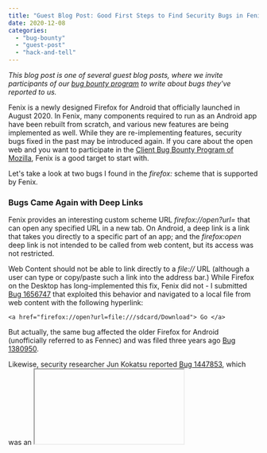 ```yaml
---
title: "Guest Blog Post: Good First Steps to Find Security Bugs in Fenix (Part 1)"
date: 2020-12-08
categories: 
  - "bug-bounty"
  - "guest-post"
  - "hack-and-tell"
---
```


_This blog post is one of several guest blog posts, where we invite participants of our [bug bounty program](https://www.mozilla.org/en-US/security/client-bug-bounty/) to write about bugs they've reported to us._

Fenix is a newly designed Firefox for Android that officially launched in August 2020. In Fenix, many components required to run as an Android app have been rebuilt from scratch, and various new features are being implemented as well. While they are re-implementing features, security bugs fixed in the past may be introduced again. If you care about the open web and you want to participate in the [Client Bug Bounty Program of Mozilla](https://www.mozilla.org/en-US/security/client-bug-bounty/), Fenix is a good target to start with.

Let's take a look at two bugs I found in the _firefox:_ scheme that is supported by Fenix.

### Bugs Came Again with Deep Links

Fenix provides an interesting custom scheme URL _firefox://open?url=_ that can open any specified URL in a new tab. On Android, a deep link is a link that takes you directly to a specific part of an app; and the _firefox:open_ deep link is not intended to be called from web content, but its access was not restricted.

Web Content should not be able to link directly to a _file://_ URL (although a user can type or copy/paste such a link into the address bar.) While Firefox on the Desktop has long-implemented this fix, Fenix did not - I submitted [Bug 1656747](http://bugzilla.mozilla.org/show_bug.cgi?id=1656747) that exploited this behavior and navigated to a local file from web content with the following hyperlink:

`<a href="firefox://open?url=file:///sdcard/Download"> Go </a>`

But actually, the same bug affected the older Firefox for Android (unofficially referred to as Fennec) and was filed three years ago [Bug 1380950](https://bugzilla.mozilla.org/show_bug.cgi?id=1380950).

Likewise, security researcher Jun Kokatsu reported [Bug 1447853](https://bugzilla.mozilla.org/show_bug.cgi?id=1447853), which was an <iframe> sandbox bypass in Firefox for iOS. He also abused the same type of deep link URL for bypassing the popup block brought by <iframe> sandbox.

`<iframe src="data:text/html,<a href=firefox://open-url?url=https://example.com> Go </a>" sandbox></iframe>`

I found this attack scenario in [a test file of Firefox for iOS](https://github.com/mozilla-mobile/firefox-ios/blob/76faae8c6c94e22c8fbc0de72e2d06f615738e2c/UITests/firefoxScheme.html) and I re-tested it in Fenix. I submitted [Bug 1656746](https://bugzilla.mozilla.org/show_bug.cgi?id=1656746) which is the same issue as what he found.

### Conclusion

As you can see, retesting past attack scenarios can be a good starting point. We can find past vulnerabilities from the [Mozilla Foundation Security Advisories](https://www.mozilla.org/en-US/security/advisories/). By examining histories accumulated over a decade, we can see what are considered security bugs and how they were resolved. These resources will be useful for retesting past bugs as well as finding attack vectors for newly introduced features.

Have a good bug hunt!
